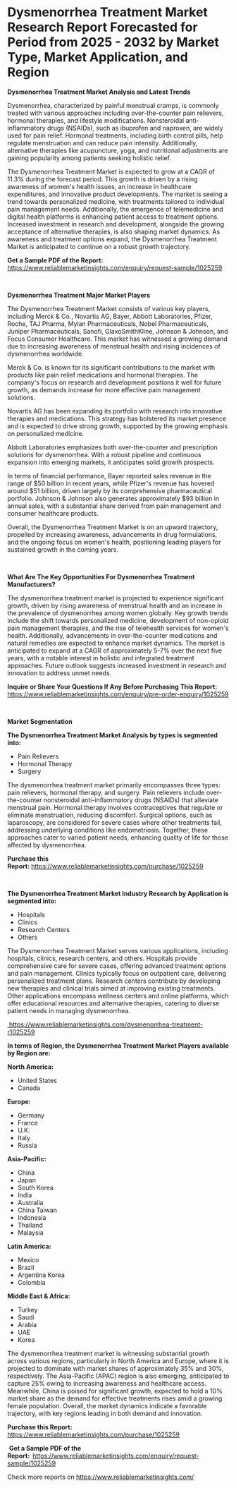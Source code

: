 <p><h1>Dysmenorrhea Treatment Market Research Report Forecasted for Period from 2025 -  2032 by Market Type, Market Application, and Region</h1></p><p><strong>Dysmenorrhea Treatment Market Analysis and Latest Trends</strong></p>
<p><p>Dysmenorrhea, characterized by painful menstrual cramps, is commonly treated with various approaches including over-the-counter pain relievers, hormonal therapies, and lifestyle modifications. Nonsteroidal anti-inflammatory drugs (NSAIDs), such as ibuprofen and naproxen, are widely used for pain relief. Hormonal treatments, including birth control pills, help regulate menstruation and can reduce pain intensity. Additionally, alternative therapies like acupuncture, yoga, and nutritional adjustments are gaining popularity among patients seeking holistic relief.</p><p>The Dysmenorrhea Treatment Market is expected to grow at a CAGR of 11.3% during the forecast period. This growth is driven by a rising awareness of women's health issues, an increase in healthcare expenditures, and innovative product developments. The market is seeing a trend towards personalized medicine, with treatments tailored to individual pain management needs. Additionally, the emergence of telemedicine and digital health platforms is enhancing patient access to treatment options. Increased investment in research and development, alongside the growing acceptance of alternative therapies, is also shaping market dynamics. As awareness and treatment options expand, the Dysmenorrhea Treatment Market is anticipated to continue on a robust growth trajectory.</p></p>
<p><strong>Get a Sample PDF of the Report:&nbsp;</strong> <a href="https://www.reliablemarketinsights.com/enquiry/request-sample/1025259?utm_campaign=3289&utm_medium=2&utm_source=Github&utm_content=ia&utm_term=06032025&utm_id=dysmenorrhea-treatment">https://www.reliablemarketinsights.com/enquiry/request-sample/1025259</a></p>
<p>&nbsp;</p>
<p><strong>Dysmenorrhea Treatment Major Market Players</strong></p>
<p><p>The Dysmenorrhea Treatment Market consists of various key players, including Merck & Co., Novartis AG, Bayer, Abbott Laboratories, Pfizer, Roche, TAJ Pharma, Mylan Pharmaceuticals, Nobel Pharmaceuticals, Juniper Pharmaceuticals, Sanofi, GlaxoSmithKline, Johnson & Johnson, and Focus Consumer Healthcare. This market has witnessed a growing demand due to increasing awareness of menstrual health and rising incidences of dysmenorrhea worldwide.</p><p>Merck & Co. is known for its significant contributions to the market with products like pain relief medications and hormonal therapies. The company's focus on research and development positions it well for future growth, as demands increase for more effective pain management solutions.</p><p>Novartis AG has been expanding its portfolio with research into innovative therapies and medications. This strategy has bolstered its market presence and is expected to drive strong growth, supported by the growing emphasis on personalized medicine.</p><p>Abbott Laboratories emphasizes both over-the-counter and prescription solutions for dysmenorrhea. With a robust pipeline and continuous expansion into emerging markets, it anticipates solid growth prospects.</p><p>In terms of financial performance, Bayer reported sales revenue in the range of $50 billion in recent years, while Pfizer's revenue has hovered around $51 billion, driven largely by its comprehensive pharmaceutical portfolio. Johnson & Johnson also generates approximately $93 billion in annual sales, with a substantial share derived from pain management and consumer healthcare products.</p><p>Overall, the Dysmenorrhea Treatment Market is on an upward trajectory, propelled by increasing awareness, advancements in drug formulations, and the ongoing focus on women's health, positioning leading players for sustained growth in the coming years.</p></p>
<p>&nbsp;</p>
<p><strong>What Are The Key Opportunities For Dysmenorrhea Treatment Manufacturers?</strong></p>
<p><p>The dysmenorrhea treatment market is projected to experience significant growth, driven by rising awareness of menstrual health and an increase in the prevalence of dysmenorrhea among women globally. Key growth trends include the shift towards personalized medicine, development of non-opioid pain management therapies, and the rise of telehealth services for women's health. Additionally, advancements in over-the-counter medications and natural remedies are expected to enhance market dynamics. The market is anticipated to expand at a CAGR of approximately 5-7% over the next five years, with a notable interest in holistic and integrated treatment approaches. Future outlook suggests increased investment in research and innovation to address unmet needs.</p></p>
<p><strong>Inquire or Share Your Questions If Any Before Purchasing This Report:</strong> <a href="https://www.reliablemarketinsights.com/enquiry/pre-order-enquiry/1025259?utm_campaign=3289&utm_medium=2&utm_source=Github&utm_content=ia&utm_term=06032025&utm_id=dysmenorrhea-treatment">https://www.reliablemarketinsights.com/enquiry/pre-order-enquiry/1025259</a></p>
<p>&nbsp;</p>
<p><strong>Market Segmentation</strong></p>
<p><strong>The Dysmenorrhea Treatment Market Analysis by types is segmented into:</strong></p>
<p><ul><li>Pain Relievers</li><li>Hormonal Therapy</li><li>Surgery</li></ul></p>
<p><p>The dysmenorrhea treatment market primarily encompasses three types: pain relievers, hormonal therapy, and surgery. Pain relievers include over-the-counter nonsteroidal anti-inflammatory drugs (NSAIDs) that alleviate menstrual pain. Hormonal therapy involves contraceptives that regulate or eliminate menstruation, reducing discomfort. Surgical options, such as laparoscopy, are considered for severe cases where other treatments fail, addressing underlying conditions like endometriosis. Together, these approaches cater to varied patient needs, enhancing quality of life for those affected by dysmenorrhea.</p></p>
<p><strong>Purchase this Report:&nbsp;</strong><a href="https://www.reliablemarketinsights.com/purchase/1025259?utm_campaign=3289&utm_medium=2&utm_source=Github&utm_content=ia&utm_term=06032025&utm_id=dysmenorrhea-treatment">https://www.reliablemarketinsights.com/purchase/1025259</a></p>
<p>&nbsp;</p>
<p><strong>The Dysmenorrhea Treatment Market Industry Research by Application is segmented into:</strong></p>
<p><ul><li>Hospitals</li><li>Clinics</li><li>Research Centers</li><li>Others</li></ul></p>
<p><p>The Dysmenorrhea Treatment Market serves various applications, including hospitals, clinics, research centers, and others. Hospitals provide comprehensive care for severe cases, offering advanced treatment options and pain management. Clinics typically focus on outpatient care, delivering personalized treatment plans. Research centers contribute by developing new therapies and clinical trials aimed at improving existing treatments. Other applications encompass wellness centers and online platforms, which offer educational resources and alternative therapies, catering to diverse patient needs in managing dysmenorrhea.</p></p>
<p><a href="https://www.reliablemarketinsights.com/dysmenorrhea-treatment-r1025259?utm_campaign=3289&utm_medium=2&utm_source=Github&utm_content=ia&utm_term=06032025&utm_id=dysmenorrhea-treatment">&nbsp;https://www.reliablemarketinsights.com/dysmenorrhea-treatment-r1025259</a></p>
<p><strong>In terms of Region, the Dysmenorrhea Treatment Market Players available by Region are:</strong></p>
<p>
    <p> <strong> North America: </strong>
        <ul>
            <li>United States</li>
            <li>Canada</li>
        </ul>
        </p> 
    <p> <strong> Europe: </strong>
        <ul>
            <li>Germany</li>
            <li>France</li>
            <li>U.K.</li>
            <li>Italy</li>
            <li>Russia</li>
        </ul>
        </p> 
    <p> <strong> Asia-Pacific: </strong>
        <ul>
            <li>China</li>
            <li>Japan</li>
            <li>South Korea</li>
            <li>India</li>
            <li>Australia</li>
            <li>China Taiwan</li>
            <li>Indonesia</li>
            <li>Thailand</li>
            <li>Malaysia</li>
        </ul>
        </p> 
    <p> <strong> Latin America: </strong>
        <ul>
            <li>Mexico</li>
            <li>Brazil</li>
            <li>Argentina Korea</li>
            <li>Colombia</li>
        </ul>
        </p> 
    <p> <strong> Middle East & Africa: </strong>
        <ul>
            <li>Turkey</li>
            <li>Saudi</li>
            <li>Arabia</li>
            <li>UAE</li>
            <li>Korea</li>
        </ul>
    </p>
    </p>
<p><p>The dysmenorrhea treatment market is witnessing substantial growth across various regions, particularly in North America and Europe, where it is projected to dominate with market shares of approximately 35% and 30%, respectively. The Asia-Pacific (APAC) region is also emerging, anticipated to capture 25% owing to increasing awareness and healthcare access. Meanwhile, China is poised for significant growth, expected to hold a 10% market share as the demand for effective treatments rises amid a growing female population. Overall, the market dynamics indicate a favorable trajectory, with key regions leading in both demand and innovation.</p></p>
<p><strong>Purchase this Report: </strong><a href="https://www.reliablemarketinsights.com/purchase/1025259?utm_campaign=3289&utm_medium=2&utm_source=Github&utm_content=ia&utm_term=06032025&utm_id=dysmenorrhea-treatment">https://www.reliablemarketinsights.com/purchase/1025259</a></p>
<p>&nbsp;<strong>Get a Sample PDF of the Report:&nbsp;&nbsp;</strong><a href="https://www.reliablemarketinsights.com/enquiry/request-sample/1025259?utm_campaign=3289&utm_medium=2&utm_source=Github&utm_content=ia&utm_term=06032025&utm_id=dysmenorrhea-treatment">https://www.reliablemarketinsights.com/enquiry/request-sample/1025259</a></p>
<p><strong></strong></p>
<p>Check more reports on <a href="https://www.reliablemarketinsights.com/?utm_campaign=3289&utm_medium=2&utm_source=Github&utm_content=ia&utm_term=06032025&utm_id=dysmenorrhea-treatment">https://www.reliablemarketinsights.com/</a></p>